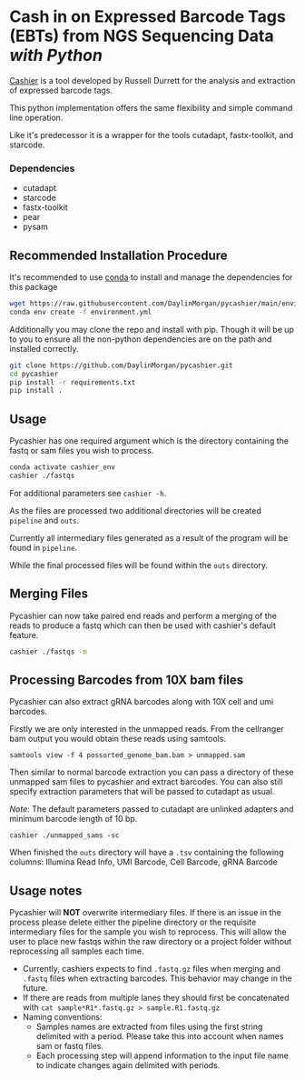 

# Cash in on Expressed Barcode Tags (EBTs) from NGS Sequencing Data *with Python*

[Cashier](https://github.com/russelldurrett/cashier) is a tool developed by Russell Durrett for the analysis and extraction of expressed barcode tags.

This python implementation offers the same flexibility and simple command line operation.

Like it's predecessor it is a wrapper for the tools cutadapt, fastx-toolkit, and starcode.

### Dependencies
- cutadapt
- starcode
- fastx-toolkit
- pear
- pysam

## Recommended Installation Procedure 
It's recommended to use [conda](https://docs.conda.io/en/latest/) to install and manage the dependencies for this package 

```bash
wget https://raw.githubusercontent.com/DaylinMorgan/pycashier/main/enviroment.yml
conda env create -f environment.yml
```

Additionally you may clone the repo and install with pip. Though it will be up to you to ensure all the non-python dependencies are on the path and installed correctly. 

```bash
git clone https://github.com/DaylinMorgan/pycashier.git
cd pycashier
pip install -r requirements.txt 
pip install .
```

## Usage

Pycashier has one required argument which is the directory containing the fastq or sam files you wish to process.

```bash
conda activate cashier_env
cashier ./fastqs
```
For additional parameters see `cashier -h`.

As the files are processed two additional directories will be created `pipeline` and `outs`.

Currently all intermediary files generated as a result of the program will be found in `pipeline`.

While the final processed files will be found within the `outs` directory.

## Merging Files

Pycashier can now take paired end reads and perform a merging of the reads to produce a fastq which can then be used with cashier's default feature.
```bash
cashier ./fastqs -m
``` 

## Processing Barcodes from 10X bam files

Pycashier can also extract gRNA barcodes along with 10X cell and umi barcodes. 

Firstly we are only interested in the unmapped reads. From the cellranger bam output you would obtain these reads using samtools.

```
samtools view -f 4 possorted_genome_bam.bam > unmapped.sam
```
Then similar to normal barcode extraction you can pass a directory of these unmapped sam files to pycashier and extract barcodes. You can also still specify extraction parameters that will be passed to cutadapt as usual. 

*Note*: The default parameters passed to cutadapt are unlinked adapters and minimum barcode length of 10 bp. 

```
cashier ./unmapped_sams -sc 
```
When finished the `outs` directory will have a `.tsv` containing the following columns: Illumina Read Info, UMI Barcode, Cell Barcode, gRNA Barcode


## Usage notes
 Pycashier will **NOT** overwrite intermediary files. If there is an issue in the process please delete either the pipeline directory or the requisite intermediary files for the sample you wish to reprocess. This will allow the user to place new fastqs within the raw directory or a project folder without reprocessing all samples each time.
- Currently, cashiers expects to find `.fastq.gz` files when merging and `.fastq` files when extracting barcodes. This behavior may change in the future.
- If there are reads from multiple lanes they should first be concatenated with `cat sample*R1*.fastq.gz > sample.R1.fastq.gz`
- Naming conventions:
    - Samples names are extracted from files using the first string delimited with a period. Please take this into account when names sam or fastq files. 
    - Each processing step will append information to the input file name to indicate changes again delimited with periods. 

